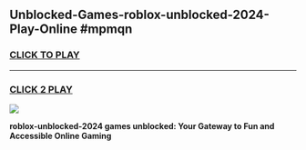 
## Unblocked-Games-roblox-unblocked-2024-Play-Online #mpmqn
<h3>
<a href="https://news.freeplayer.one?title=roblox-unblocked-2024&ref=3">CLICK TO PLAY</a></h3>
<hr>

<h3>
<a href="https://news.freeplayer.one?title=roblox-unblocked-2024&ref=3">CLICK 2 PLAY</a>
  
</h3>

<a href="https://news.freeplayer.one?title=roblox-unblocked-2024&ref=3"><img src="https://clearcache.store/games.png"></a>


**roblox-unblocked-2024 games unblocked: Your Gateway to Fun and Accessible Online Gaming**
